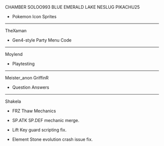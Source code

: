 

CHAMBER
SOLOO993
BLUE EMERALD
LAKE
NESLUG
PIKACHU25

* Pokemon Icon Sprites

- - -

TheXaman

* Gen4-style Party Menu Code

- - -

Moylend

* Playtesting

- - -

Meister_anon
GriffinR

* Question Answers

- - -

Shakela

* FRZ Thaw Mechanics

* SP.ATK SP.DEF mechanic merge.

* Lift Key guard scripting fix.

* Element Stone evolution crash issue fix.
